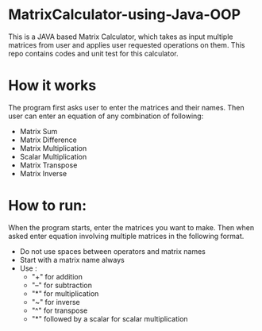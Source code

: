 # MatrixCalculator-using-Java-OOP
This is a JAVA based Matrix Calculator, which takes as input multiple matrices from user and applies user requested operations on them.
This repo contains codes and unit test for this calculator.

# How it works
The program first asks user to enter the matrices and their names. Then user can enter an equation of any combination of following:
  *	Matrix Sum
  *	Matrix Difference
  *	Matrix Multiplication
  *	Scalar Multiplication
  *	Matrix Transpose
  *	Matrix Inverse
  
# How to run:
When the program starts, enter the matrices you want to make. Then when asked enter equation involving multiple matrices in the following format.
*	Do not use spaces between operators and matrix names
*	Start with a matrix name always
*	Use :
    * "+" for addition
    *	"–" for subtraction
    * "*" for multiplication
    * "~" for inverse
    * "^" for transpose
    * "*" followed by a scalar for scalar multiplication
  
